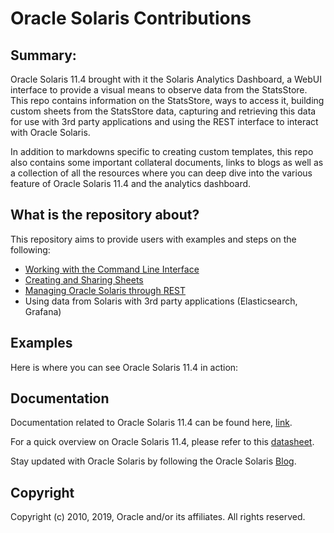 # Oracle Solaris Contributions

## Summary:

Oracle Solaris 11.4 brought with it the Solaris Analytics Dashboard, a WebUI interface to provide a visual means to observe data from the StatsStore. This repo contains information on the StatsStore, ways to access it, building custom sheets from the StatsStore data, capturing and retrieving this data for use with 3rd party applications and using the REST interface to interact with Oracle Solaris.

In addition to markdowns specific to creating custom templates, this repo also contains some important collateral documents, links to blogs as well as a collection of all the resources where you can deep dive into the various feature of Oracle Solaris 11.4 and the analytics dashboard.

## What is the repository about?

This repository aims to provide users with examples and steps on the following: 

- [Working with the Command Line Interface](https://alm.oraclecorp.com/sandbox/#projects/oraclesolarisdiscover1/scm/solarisdiscover.git/tree/Working%20with%20the%20Command%20Line%20Interface?revision=master) 
- [Creating and Sharing Sheets](https://alm.oraclecorp.com/sandbox/#projects/oraclesolarisdiscover1/scm/solarisdiscover.git/tree/Sheets%20on%20the%20StatsStore?revision=master)
- [Managing Oracle Solaris through REST](https://alm.oraclecorp.com/sandbox/#projects/oraclesolarisdiscover1/scm/solarisdiscover.git/tree/Oracle%20Solaris%20with%20REST?revision=master)
- Using data from Solaris with 3rd party applications (Elasticsearch, Grafana)

## Examples

Here is where you can see Oracle Solaris 11.4 in action:



## Documentation

Documentation related to Oracle Solaris 11.4 can be found here, [link](https://docs.oracle.com/en/operating-systems/solaris.html).

For a quick overview on Oracle Solaris 11.4, please refer to this [datasheet](https://www.oracle.com/technetwork/server-storage/solaris11/documentation/solaris114datasheet-5024156.pdf).

Stay updated with Oracle Solaris by following the Oracle Solaris [Blog](https://blogs.oracle.com/solaris/oracle-solaris-11-2).



## Copyright

Copyright (c) 2010, 2019, Oracle and/or its affiliates. All rights reserved.
